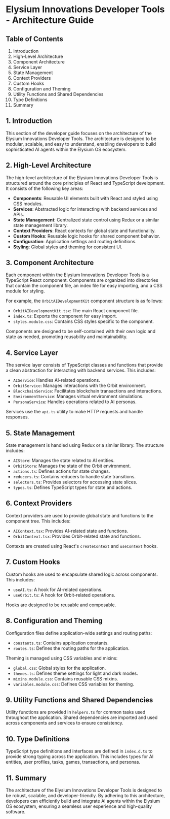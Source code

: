 # Elysium Innovations Developer Tools - Architecture Guide

## Table of Contents

1. Introduction
2. High-Level Architecture
3. Component Architecture
4. Service Layer
5. State Management
6. Context Providers
7. Custom Hooks
8. Configuration and Theming
9. Utility Functions and Shared Dependencies
10. Type Definitions
11. Summary

## 1. Introduction

This section of the developer guide focuses on the architecture of the Elysium Innovations Developer Tools. The architecture is designed to be modular, scalable, and easy to understand, enabling developers to build sophisticated AI agents within the Elysium OS ecosystem.

## 2. High-Level Architecture

The high-level architecture of the Elysium Innovations Developer Tools is structured around the core principles of React and TypeScript development. It consists of the following key areas:

- **Components**: Reusable UI elements built with React and styled using CSS modules.
- **Services**: Abstracted logic for interacting with backend services and APIs.
- **State Management**: Centralized state control using Redux or a similar state management library.
- **Context Providers**: React contexts for global state and functionality.
- **Custom Hooks**: Reusable logic hooks for shared component behavior.
- **Configuration**: Application settings and routing definitions.
- **Styling**: Global styles and theming for consistent UI.

## 3. Component Architecture

Each component within the Elysium Innovations Developer Tools is a TypeScript React component. Components are organized into directories that contain the component file, an index file for easy importing, and a CSS module for styling.

For example, the `OrbitAIDevelopmentKit` component structure is as follows:

- `OrbitAIDevelopmentKit.tsx`: The main React component file.
- `index.ts`: Exports the component for easy import.
- `styles.module.css`: Contains CSS styles specific to the component.

Components are designed to be self-contained with their own logic and state as needed, promoting reusability and maintainability.

## 4. Service Layer

The service layer consists of TypeScript classes and functions that provide a clean abstraction for interacting with backend services. This includes:

- `AIService`: Handles AI-related operations.
- `OrbitService`: Manages interactions with the Orbit environment.
- `BlockchainService`: Facilitates blockchain transactions and interactions.
- `EnvironmentService`: Manages virtual environment simulations.
- `PersonaService`: Handles operations related to AI personas.

Services use the `api.ts` utility to make HTTP requests and handle responses.

## 5. State Management

State management is handled using Redux or a similar library. The structure includes:

- `AIStore`: Manages the state related to AI entities.
- `OrbitStore`: Manages the state of the Orbit environment.
- `actions.ts`: Defines actions for state changes.
- `reducers.ts`: Contains reducers to handle state transitions.
- `selectors.ts`: Provides selectors for accessing state slices.
- `types.ts`: Defines TypeScript types for state and actions.

## 6. Context Providers

Context providers are used to provide global state and functions to the component tree. This includes:

- `AIContext.tsx`: Provides AI-related state and functions.
- `OrbitContext.tsx`: Provides Orbit-related state and functions.

Contexts are created using React's `createContext` and `useContext` hooks.

## 7. Custom Hooks

Custom hooks are used to encapsulate shared logic across components. This includes:

- `useAI.ts`: A hook for AI-related operations.
- `useOrbit.ts`: A hook for Orbit-related operations.

Hooks are designed to be reusable and composable.

## 8. Configuration and Theming

Configuration files define application-wide settings and routing paths:

- `constants.ts`: Contains application constants.
- `routes.ts`: Defines the routing paths for the application.

Theming is managed using CSS variables and mixins:

- `global.css`: Global styles for the application.
- `themes.ts`: Defines theme settings for light and dark modes.
- `mixins.module.css`: Contains reusable CSS mixins.
- `variables.module.css`: Defines CSS variables for theming.

## 9. Utility Functions and Shared Dependencies

Utility functions are provided in `helpers.ts` for common tasks used throughout the application. Shared dependencies are imported and used across components and services to ensure consistency.

## 10. Type Definitions

TypeScript type definitions and interfaces are defined in `index.d.ts` to provide strong typing across the application. This includes types for AI entities, user profiles, tasks, games, transactions, and personas.

## 11. Summary

The architecture of the Elysium Innovations Developer Tools is designed to be robust, scalable, and developer-friendly. By adhering to this architecture, developers can efficiently build and integrate AI agents within the Elysium OS ecosystem, ensuring a seamless user experience and high-quality software.